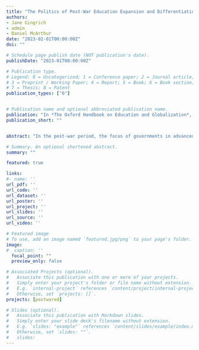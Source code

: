 ```yaml
---
title: "The Politics of Post-War Education Expansion and Differentiation"
authors:
- Jane Gingrich
- admin
- Daniel McArthur
date: "2023-02-01T00:00:00Z"
doi: ""

# Schedule page publish date (NOT publication's date).
publishDate: "2023-01T00:00:00Z"

# Publication type.
# Legend: 0 = Uncategorized; 1 = Conference paper; 2 = Journal article;
# 3 = Preprint / Working Paper; 4 = Report; 5 = Book; 6 = Book section;
# 7 = Thesis; 8 = Patent
publication_types: ["6"]


# Publication name and optional abbreviated publication name.
publication: "In *The Oxford Handbook on Education and Globalization*, eds. Paola Mattei, Xavier Dumay, Eric Mangez, and Jacqueline Behrens (in press). Oxford: Oxford University Press"
publication_short: ""


abstract: "In the post-war period, the focus of governments in advanced democracies generally shifted from generalising basic education to staffing an increasing share of the population with more complex and specialised knowledge and skills through the expansion of secondary schooling. The demands of industrial development, heightened by the rise of the knowledge economy, meant policymakers across place and partisan divides have largely supported secondary expansion. However, despite these common trends lie ongoing differences across place in terms of the logic of the massification of secondary education; its ideal degree of differentiation among pupils and teachers, standardisation of teaching and pedagogical practices and the structure of control. This chapter analyses the patterns resulting from the policy choices of political parties and organized interests across advanced democracies in these three domains as well as the political determinants underlying these choices."

# Summary. An optional shortened abstract.
summary: ""

featured: true

links:
#- name: ''
url_pdf: ''
url_code: ''
url_dataset: ''
url_poster: ''
url_project: ''
url_slides: ''
url_source: ''
url_video: ''

# Featured image
# To use, add an image named `featured.jpg/png` to your page's folder. 
image:
#  caption: ''
  focal_point: ""
  preview_only: false

# Associated Projects (optional).
#   Associate this publication with one or more of your projects.
#   Simply enter your project's folder or file name without extension.
#   E.g. `internal-project` references `content/project/internal-project/index.md`.
#   Otherwise, set `projects: []`.
projects: [postwared]

# Slides (optional).
#   Associate this publication with Markdown slides.
#   Simply enter your slide deck's filename without extension.
#   E.g. `slides: "example"` references `content/slides/example/index.md`.
#   Otherwise, set `slides: ""`.
#   slides:
---
```


